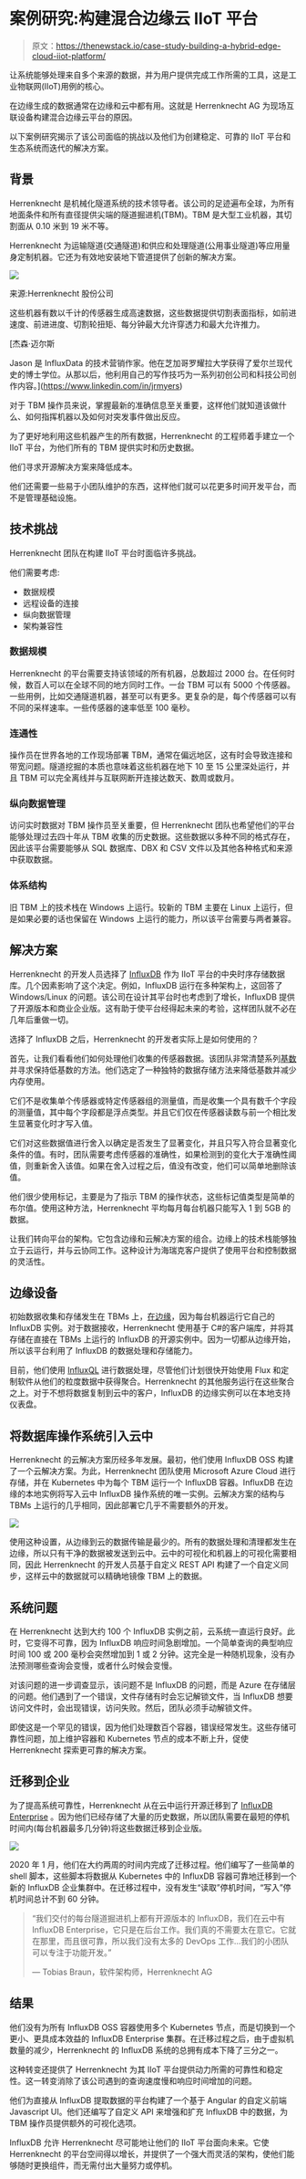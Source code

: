 # 案例研究:构建混合边缘云 IIoT 平台

> 原文：<https://thenewstack.io/case-study-building-a-hybrid-edge-cloud-iiot-platform/>

让系统能够处理来自多个来源的数据，并为用户提供完成工作所需的工具，这是工业物联网(IIoT)用例的核心。

在边缘生成的数据通常在边缘和云中都有用。这就是 Herrenknecht AG 为现场互联设备构建混合边缘云平台的原因。

以下案例研究揭示了该公司面临的挑战以及他们为创建稳定、可靠的 IIoT 平台和生态系统而迭代的解决方案。

## 背景

Herrenknecht 是机械化隧道系统的技术领导者。该公司的足迹遍布全球，为所有地面条件和所有直径提供尖端的隧道掘进机(TBM)。TBM 是大型工业机器，其切割面从 0.10 米到 19 米不等。

Herrenknecht 为运输隧道(交通隧道)和供应和处理隧道(公用事业隧道)等应用量身定制机器。它还为有效地安装地下管道提供了创新的解决方案。

![](img/47a0be6f7628c667642cdbccbfa77007.png)

来源:Herrenknecht 股份公司

这些机器有数以千计的传感器生成高速数据，这些数据提供切割表面指标，如前进速度、前进进度、切割轮扭矩、每分钟最大允许穿透力和最大允许推力。

 [杰森·迈尔斯

Jason 是 InfluxData 的技术营销作家。他在芝加哥罗耀拉大学获得了爱尔兰现代史的博士学位。从那以后，他利用自己的写作技巧为一系列初创公司和科技公司创作内容。](https://www.linkedin.com/in/jrmyers) 

对于 TBM 操作员来说，掌握最新的准确信息至关重要，这样他们就知道该做什么、如何指挥机器以及如何对突发事件做出反应。

为了更好地利用这些机器产生的所有数据，Herrenknecht 的工程师着手建立一个 IIoT 平台，为他们所有的 TBM 提供实时和历史数据。

他们寻求开源解决方案来降低成本。

他们还需要一些易于小团队维护的东西，这样他们就可以花更多时间开发平台，而不是管理基础设施。

## 技术挑战

Herrenknecht 团队在构建 IIoT 平台时面临许多挑战。

他们需要考虑:

*   数据规模
*   远程设备的连接
*   纵向数据管理
*   架构兼容性

### 数据规模

Herrenknecht 的平台需要支持该领域的所有机器，总数超过 2000 台。在任何时候，数百人可以在全球不同的地方同时工作。一台 TBM 可以有 5000 个传感器。一些用例，比如交通隧道机器，甚至可以有更多。更复杂的是，每个传感器可以有不同的采样速率。一些传感器的速率低至 100 毫秒。

### 连通性

操作员在世界各地的工作现场部署 TBM，通常在偏远地区，这有时会导致连接和带宽问题。隧道挖掘的本质也意味着这些机器在地下 10 至 15 公里深处运行，并且 TBM 可以完全离线并与互联网断开连接达数天、数周或数月。

### 纵向数据管理

访问实时数据对 TBM 操作员至关重要，但 Herrenknecht 团队也希望他们的平台能够处理过去四十年从 TBM 收集的历史数据。这些数据以多种不同的格式存在，因此该平台需要能够从 SQL 数据库、DBX 和 CSV 文件以及其他各种格式和来源中获取数据。

### 体系结构

旧 TBM 上的技术栈在 Windows 上运行。较新的 TBM 主要在 Linux 上运行，但是如果必要的话也保留在 Windows 上运行的能力，所以该平台需要与两者兼容。

## 解决方案

Herrenknecht 的开发人员选择了 [InfluxDB](https://www.influxdata.com/products/?utm_source=vendor&utm_medium=referral&utm_campaign=2022-03-09_spnsr-ctn_herrenknecht-cs_tns) 作为 IIoT 平台的中央时序存储数据库。几个因素影响了这个决定。例如，InfluxDB 运行在多种架构上，这回答了 Windows/Linux 的问题。该公司在设计其平台时也考虑到了增长，InfluxDB 提供了开源版本和商业企业版。这有助于使平台经得起未来的考验，这样团队就不必在几年后重做一切。

选择了 InfluxDB 之后，Herrenknecht 的开发者实际上是如何使用的？

首先，让我们看看他们如何处理他们收集的传感器数据。该团队非常清楚系列[基数](https://youtu.be/kHIjROe0ZpA)并寻求保持低基数的方法。他们选定了一种独特的数据存储方法来降低基数并减少内存使用。

它们不是收集单个传感器或特定传感器组的测量值，而是收集一个具有数千个字段的测量值，其中每个字段都是浮点类型。并且它们仅在传感器读数与前一个相比发生显著变化时才写入值。

它们对这些数据值进行舍入以确定是否发生了显著变化，并且只写入符合显著变化条件的值。有时，团队需要考虑传感器的准确性，如果检测到的变化大于准确性阈值，则重新舍入该值。如果在舍入过程之后，值没有改变，他们可以简单地删除该值。

他们很少使用标记，主要是为了指示 TBM 的操作状态，这些标记值类型是简单的布尔值。使用这种方法，Herrenknecht 平均每月每台机器只能写入 1 到 5GB 的数据。

让我们转向平台的架构。它包含边缘和云解决方案的组合。边缘上的技术栈能够独立于云运行，并与云协同工作。这种设计为海瑞克客户提供了使用平台和控制数据的灵活性。

## 边缘设备

初始数据收集和存储发生在 TBMs 上，[在边缘](https://thenewstack.io/influxdb-as-an-iot-edge-historian-a-crawl-walk-run-approach/)，因为每台机器运行它自己的 InfluxDB 实例。对于数据接收，Herrenknecht 使用基于 C#的客户端库，并将其存储在直接在 TBMs 上运行的 InfluxDB 的开源实例中。因为一切都从边缘开始，所以该平台利用了 InfluxDB 的数据处理和存储能力。

目前，他们使用 [InfluxQL](https://docs.influxdata.com/influxdb/cloud/query-data/influxql/?utm_source=vendor&utm_medium=referral&utm_campaign=2022-03-09_spnsr-ctn_herrenknecht-cs_tns) 进行数据处理，尽管他们计划很快开始使用 Flux 和定制软件从他们的粒度数据中获得聚合。Herrenknecht 的其他服务运行在这些聚合之上。对于不想将数据复制到云中的客户，InfluxDB 的边缘实例可以在本地支持仪表盘。

## 将数据库操作系统引入云中

Herrenknecht 的云解决方案历经多年发展。最初，他们使用 InfluxDB OSS 构建了一个云解决方案。为此，Herrenknecht 团队使用 Microsoft Azure Cloud 进行存储，并在 Kubernetes 中为每个 TBM 运行一个 InfluxDB 容器。InfluxDB 在边缘的本地实例将写入云中 InfluxDB 操作系统的唯一实例。云解决方案的结构与 TBMs 上运行的几乎相同，因此部署它几乎不需要额外的开发。

![](img/a987118112dbd6284b84379d484b9bec.png)

使用这种设置，从边缘到云的数据传输是最少的。所有的数据处理和清理都发生在边缘，所以只有干净的数据被发送到云中。云中的可视化和机器上的可视化需要相同，因此 Herrenknecht 的开发人员基于自定义 REST API 构建了一个自定义同步，这样云中的数据就可以精确地镜像 TBM 上的数据。

## 系统问题

在 Herrenknecht 达到大约 100 个 InfluxDB 实例之前，云系统一直运行良好。此时，它变得不可靠，因为 InfluxDB 响应时间急剧增加。一个简单查询的典型响应时间 100 或 200 毫秒会突然增加到 1 或 2 分钟。这完全是一种随机现象，没有办法预测哪些查询会变慢，或者什么时候会变慢。

对该问题的进一步调查显示，该问题不是 InfluxDB 的问题，而是 Azure 在存储层的问题。他们遇到了一个错误，文件存储有时会忘记解锁文件，当 InfluxDB 想要访问文件时，会出现错误，访问失败。然后，团队必须手动解锁文件。

即使这是一个罕见的错误，因为他们处理数百个容器，错误经常发生。这些存储可靠性问题，加上维护容器和 Kubernetes 节点的成本不断上升，促使 Herrenknecht 探索更可靠的解决方案。

## 迁移到企业

为了提高系统可靠性，Herrenknecht 从在云中运行开源迁移到了 [InfluxDB Enterprise](https://www.influxdata.com/products/influxdb-enterprise/?utm_source=vendor&utm_medium=referral&utm_campaign=2022-03-09_spnsr-ctn_herrenknecht-cs_tns) 。因为他们已经存储了大量的历史数据，所以团队需要在最短的停机时间内(每台机器最多几分钟)将这些数据迁移到企业版。

![](img/1b2d47786c651794304662ed1dc9c848.png)

2020 年 1 月，他们在大约两周的时间内完成了迁移过程。他们编写了一些简单的 shell 脚本，这些脚本将数据从 Kubernetes 中的 InfluxDB 容器可靠地迁移到一个新的 InfluxDB 企业集群中。在迁移过程中，没有发生“读取”停机时间，“写入”停机时间总计不到 60 分钟。

> “我们交付的每台隧道掘进机上都有开源版本的 InfluxDB，我们在云中有 InfluxDB Enterprise，它只是在后台工作。我们真的不需要太在意它。它就在那里，而且很可靠，所以我们没有太多的 DevOps 工作…我们的小团队可以专注于功能开发。”
> 
> — Tobias Braun，软件架构师，Herrenknecht AG

## 结果

他们没有为所有 InfluxDB OSS 容器使用多个 Kubernetes 节点，而是切换到一个更小、更具成本效益的 InfluxDB Enterprise 集群。在迁移过程之后，由于虚拟机数量的减少，Herrenknecht 的 InfluxDB 系统的总拥有成本下降了三分之一。

这种转变还提供了 Herrenknecht 为其 IIoT 平台提供动力所需的可靠性和稳定性。这一转变消除了该公司遇到的查询速度慢和响应时间增加的问题。

他们为直接从 InfluxDB 提取数据的平台构建了一个基于 Angular 的自定义前端 Javascript UI。他们还编写了自定义 API 来增强和扩充 InfluxDB 中的数据，为 TBM 操作员提供额外的可视化选项。

InfluxDB 允许 Herrenknecht 尽可能地让他们的 IIoT 平台面向未来。它使 Herrenknecht 的平台空间得以增长，并提供了一个强大而灵活的架构，使他们能够随时更换组件，而无需付出大量努力或停机。

<svg xmlns:xlink="http://www.w3.org/1999/xlink" viewBox="0 0 68 31" version="1.1"><title>Group</title> <desc>Created with Sketch.</desc></svg>